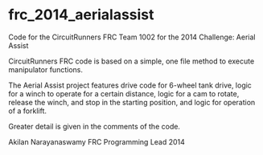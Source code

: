 frc_2014_aerialassist
=====================

Code for the CircuitRunners FRC Team 1002 for the 2014 Challenge: Aerial Assist

CircuitRunners FRC code is based on a simple, one file method to execute manipulator functions.

The Aerial Assist project features drive code for 6-wheel tank drive, logic for a winch to operate for a certain distance,
logic for a cam to rotate, release the winch, and stop in the starting position, and logic for operation of a forklift.

Greater detail is given in the comments of the code.

Akilan Narayanaswamy
FRC Programming Lead
2014

